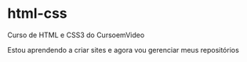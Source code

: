 # html-css
 Curso de HTML e CSS3 do CursoemVideo

 Estou aprendendo a criar sites e agora vou gerenciar meus repositórios
